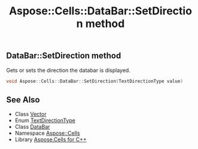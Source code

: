 ﻿---
title: Aspose::Cells::DataBar::SetDirection method
linktitle: SetDirection
second_title: Aspose.Cells for C++ API Reference
description: 'Aspose::Cells::DataBar::SetDirection method. Gets or sets the direction the databar is displayed in C++.'
type: docs
weight: 1300
url: /cpp/aspose.cells/databar/setdirection/
---
## DataBar::SetDirection method


Gets or sets the direction the databar is displayed.

```cpp
void Aspose::Cells::DataBar::SetDirection(TextDirectionType value)
```

## See Also

* Class [Vector](../../vector/)
* Enum [TextDirectionType](../../textdirectiontype/)
* Class [DataBar](../)
* Namespace [Aspose::Cells](../../)
* Library [Aspose.Cells for C++](../../../)
